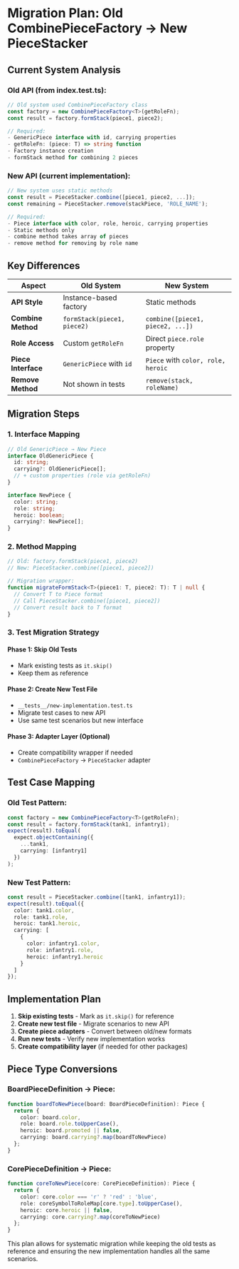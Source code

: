 # Migration Plan: Old CombinePieceFactory → New PieceStacker

## Current System Analysis

### Old API (from index.test.ts):

```typescript
// Old system used CombinePieceFactory class
const factory = new CombinePieceFactory<T>(getRoleFn);
const result = factory.formStack(piece1, piece2);

// Required:
- GenericPiece interface with id, carrying properties
- getRoleFn: (piece: T) => string function
- Factory instance creation
- formStack method for combining 2 pieces
```

### New API (current implementation):

```typescript
// New system uses static methods
const result = PieceStacker.combine([piece1, piece2, ...]);
const remaining = PieceStacker.remove(stackPiece, 'ROLE_NAME');

// Required:
- Piece interface with color, role, heroic, carrying properties
- Static methods only
- combine method takes array of pieces
- remove method for removing by role name
```

## Key Differences

| Aspect              | Old System                  | New System                         |
| ------------------- | --------------------------- | ---------------------------------- |
| **API Style**       | Instance-based factory      | Static methods                     |
| **Combine Method**  | `formStack(piece1, piece2)` | `combine([piece1, piece2, ...])`   |
| **Role Access**     | Custom `getRoleFn`          | Direct `piece.role` property       |
| **Piece Interface** | `GenericPiece` with `id`    | `Piece` with `color, role, heroic` |
| **Remove Method**   | Not shown in tests          | `remove(stack, roleName)`          |

## Migration Steps

### 1. Interface Mapping

```typescript
// Old GenericPiece → New Piece
interface OldGenericPiece {
  id: string;
  carrying?: OldGenericPiece[];
  // + custom properties (role via getRoleFn)
}

interface NewPiece {
  color: string;
  role: string;
  heroic: boolean;
  carrying?: NewPiece[];
}
```

### 2. Method Mapping

```typescript
// Old: factory.formStack(piece1, piece2)
// New: PieceStacker.combine([piece1, piece2])

// Migration wrapper:
function migrateFormStack<T>(piece1: T, piece2: T): T | null {
  // Convert T to Piece format
  // Call PieceStacker.combine([piece1, piece2])
  // Convert result back to T format
}
```

### 3. Test Migration Strategy

#### Phase 1: Skip Old Tests

- Mark existing tests as `it.skip()`
- Keep them as reference

#### Phase 2: Create New Test File

- `__tests__/new-implementation.test.ts`
- Migrate test cases to new API
- Use same test scenarios but new interface

#### Phase 3: Adapter Layer (Optional)

- Create compatibility wrapper if needed
- `CombinePieceFactory` → `PieceStacker` adapter

## Test Case Mapping

### Old Test Pattern:

```typescript
const factory = new CombinePieceFactory<T>(getRoleFn);
const result = factory.formStack(tank1, infantry1);
expect(result).toEqual(
  expect.objectContaining({
    ...tank1,
    carrying: [infantry1]
  })
);
```

### New Test Pattern:

```typescript
const result = PieceStacker.combine([tank1, infantry1]);
expect(result).toEqual({
  color: tank1.color,
  role: tank1.role,
  heroic: tank1.heroic,
  carrying: [
    {
      color: infantry1.color,
      role: infantry1.role,
      heroic: infantry1.heroic
    }
  ]
});
```

## Implementation Plan

1. **Skip existing tests** - Mark as `it.skip()` for reference
2. **Create new test file** - Migrate scenarios to new API
3. **Create piece adapters** - Convert between old/new formats
4. **Run new tests** - Verify new implementation works
5. **Create compatibility layer** (if needed for other packages)

## Piece Type Conversions

### BoardPieceDefinition → Piece:

```typescript
function boardToNewPiece(board: BoardPieceDefinition): Piece {
  return {
    color: board.color,
    role: board.role.toUpperCase(),
    heroic: board.promoted || false,
    carrying: board.carrying?.map(boardToNewPiece)
  };
}
```

### CorePieceDefinition → Piece:

```typescript
function coreToNewPiece(core: CorePieceDefinition): Piece {
  return {
    color: core.color === 'r' ? 'red' : 'blue',
    role: coreSymbolToRoleMap[core.type].toUpperCase(),
    heroic: core.heroic || false,
    carrying: core.carrying?.map(coreToNewPiece)
  };
}
```

This plan allows for systematic migration while keeping the old tests as reference and ensuring the new implementation handles all the same scenarios.
